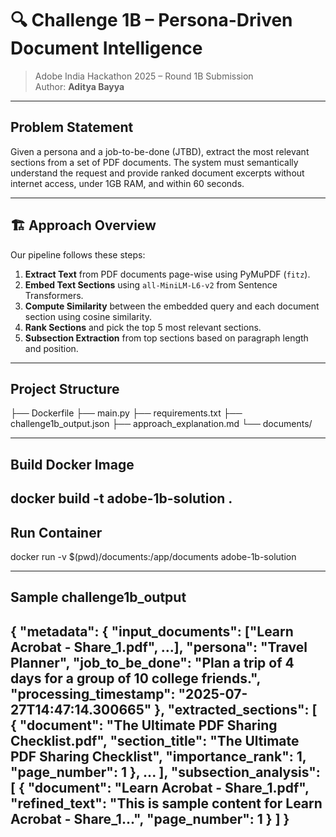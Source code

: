 # 🔍 Challenge 1B – Persona-Driven Document Intelligence

> Adobe India Hackathon 2025 – Round 1B Submission  
> Author: **Aditya Bayya**

---

##  Problem Statement

Given a persona and a job-to-be-done (JTBD), extract the most relevant sections from a set of PDF documents. The system must semantically understand the request and provide ranked document excerpts without internet access, under 1GB RAM, and within 60 seconds.

---

## 🏗️ Approach Overview

Our pipeline follows these steps:

1. **Extract Text** from PDF documents page-wise using PyMuPDF (`fitz`).
2. **Embed Text Sections** using `all-MiniLM-L6-v2` from Sentence Transformers.
3. **Compute Similarity** between the embedded query and each document section using cosine similarity.
4. **Rank Sections** and pick the top 5 most relevant sections.
5. **Subsection Extraction** from top sections based on paragraph length and position.

---

##  Project Structure

├── Dockerfile
├── main.py
├── requirements.txt
├── challenge1b_output.json
├── approach_explanation.md
└── documents/

---
## Build Docker Image

docker build -t adobe-1b-solution .
---

## Run Container

docker run -v $(pwd)/documents:/app/documents adobe-1b-solution

---
## Sample challenge1b_output

{
  "metadata": {
    "input_documents": ["Learn Acrobat - Share_1.pdf", ...],
    "persona": "Travel Planner",
    "job_to_be_done": "Plan a trip of 4 days for a group of 10 college friends.",
    "processing_timestamp": "2025-07-27T14:47:14.300665"
  },
  "extracted_sections": [
    {
      "document": "The Ultimate PDF Sharing Checklist.pdf",
      "section_title": "The Ultimate PDF Sharing Checklist",
      "importance_rank": 1,
      "page_number": 1
    },
    ...
  ],
  "subsection_analysis": [
    {
      "document": "Learn Acrobat - Share_1.pdf",
      "refined_text": "This is sample content for Learn Acrobat - Share_1...",
      "page_number": 1
    }
  ]
}
---


